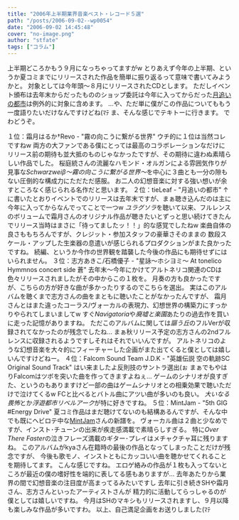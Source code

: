 ```yaml
---
title: "2006年上半期業界音楽ベスト・レコード５選"
path: "/posts/2006-09-02--wp0054"
date: "2006-09-02 14:45:48"
cover: "no-image.png"
author: "stfate"
tags: ["コラム"]
---
```


上半期どころかもう９月になっちゃってますがw
とりあえず今年の上半期、というか夏コミまでにリリースされた作品を簡単に振り返るって意味で書いてみようかと。
対象としては今年頭～８月にリリースされたCDとします。
ただしイベント頒布は去年末からだったもののショップ委託は今年に入ってからだった<a href="http://ec.tieleaf.net/" target="_blank">月追いの都市</a>は例外的に対象に含めます。
…や、ただ単に僕がこの作品についてももう一度語りたいだけなんですけどね(ﾏﾃ
ま、そんな感じでテキトーに行きます。
でわどうぞ。

<!--more-->
１位：霜月はるか†Revo - "霧の向こうに繋がる世界"
ウチ的に１位は当然コレですねw
両方の大ファンである僕にとっては最高のコラボレーションなだけに
リリース前の期待も並大抵のものじゃなかったですが、その期待に違わぬ素晴らしい作品でした。
桜庭統さんの流麗なハモンド・オルガンによる雰囲気作りが見事な<em>Schwarzweiβ～霧の向こうに繋がる世界～</em>を中心に３曲とも一分の隙もない圧倒的な構成力にただただ感服。
お二人の幻想音楽に対する強い想いが余すところなく感じられる名作だと思います。
２位：tieLeaf - "月追いの都市"
↑に書いたとおりイベントでのリリースは去年末ですが、まぁ聴き込んだのは主に今年に入ってからなんでってことで一つw
<em>ユラグソラ</em>を聴いて以来、フルレンスのボリュームで霜月さんのオリジナル作品が聴きたいとずっと思い続けてきたんでリリース当時はまさに「待ってましたッ！！」的な感覚でしたねw
楽曲自体の良さももちろんですが、クレジット・参加スタッフの豪華さそのままの
数段スケール・アップした生楽器の息遣いが感じられるプロダクションがまた良かったですね。
続編、というか今作の世界観を踏襲した今後の作品にも期待せずにはいられません。
３位：志方あきこ/石橋優子 - "星詠～ホシヨミ～ At tonelico Hymmnos concert side 蒼"
去年末～今年にかけてアルトネリコ関連のCDは色々リリースされましたがその中からこの１枚を。
月奏の方も良かったですが、こちらの方が好きな曲が多かったりするのでこちらを選出。
実はこのアルバムを聴くまで志方さんの曲をまともに聴いたことがなかったんですが、
霜月さんとはまた違ったコーラス/ヴォーカルの表現力、幻想世界の構築力にすっかりやられてしまいましてw
すぐ<em>Navigatoria</em>や<em>廃墟と楽園</em>あたりの過去作を買いに走った記憶がありますね。
ただこのアルバムに関しては<em>謳う丘</em>のフルVerが収録されてなかったのが残念でしたね…
まぁ秋リリース予定の志方さんの2ndフルレンスに収録されるようですしそれはそれでいいんですが。
アルトネリコのような幻想音楽を大々的にフィーチャーした企画がまた出てくると僕としては嬉しいんですけどねー。
４位：Falcom Sound Team J.D.K - "英雄伝説 空の軌跡SC Original Sound Track"
はい来ましたよ反則技のサントラ選出(ぉ
まぁでもやはりFalcomはツボを突いた曲を作ってきますよねぇ…
ゲームのシナリオが良すぎた、というのもありますけど一部の曲はゲームシナリオとの相乗効果で聴いただけで泣けてくるw
FCと比べるとバトル曲にアツい曲が多いのも良い。
<em>大いなる畏怖</em>とか<em>浮遊都市リベルアーク</em>が特に好きですね。
５位：MintJam - "5th GIG #Energy Drive"
夏コミ作品はまだ聴けてないのも結構あるんですが、そんな中でも既にヘビロテ中な<a href="http://www.mintjam.net/" target="_blank">MintJam</a>さんの新譜を。
ヴォーカル曲は２曲と少なめですが、インスト･チューンの出来が疾走感満載で素晴らしすぎる。
特に<em>Over There Faster</em>の泣きフレーズ満載のギター･プレイはメチャクチャ耳に残りますね。
このアルバムがkyaさん在籍時の最後の作品となってしまったことだけが残念ですが、
今後も歌モノ、インストともにカッコいい曲を聴かせてくれることを期待してます。
こんな感じですね。
エロゲ絡みの作品が１枚も入ってないところが最近の僕の嗜好性を端的に表してる感もありますが…
去年あたりから業界の間で幻想音楽の注目度が高まってるみたいですし
去年に引き続きSHや霜月さん、志方さんといったアーティストさんが
精力的に活動してらっしゃるのが僕としては嬉しいですね。
今月はSHのマキシもリリースされますし、９月以降も楽しみな作品が多いですわ。
以上、自己満足企画をお送りしました(ﾏﾃ
